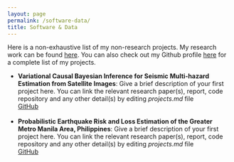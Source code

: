 ```yaml
---
layout: page
permalink: /software-data/
title: Software & Data
---
```


Here is a non-exhaustive list of my non-research projects. My research work can be found <a href="/research">here</a>. You can also check out my Github profile <a href="">here</a> for a complete list of my projects.

<ul>
	<li>
		<b>Variational Causal Bayesian Inference for Seismic Multi-hazard Estimation from Satellite Images</b>: Give a brief description of your first project here. You can link the relevant research paper(s), report, code repository and any other detail(s) by editing <i>projects.md</i> file<br>
		<a href="project_1.pdf"><div class="color-button">GitHub</div></a>
	</li><br>
	<li>
		<b>Probabilistic Earthquake Risk and Loss Estimation of the Greater Metro Manila Area, Philippines</b>: Give a brief description of your first project here. You can link the relevant research paper(s), report, code repository and any other detail(s) by editing <i>projects.md</i> file<br>
		<a href="project_1.pdf"><div class="color-button">GitHub</div></a>
	</li><br>

</ul>
